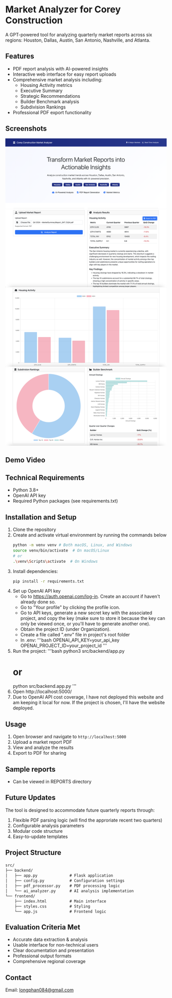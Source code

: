 # Market Analyzer for Corey Construction

A GPT-powered tool for analyzing quarterly market reports across six regions: Houston, Dallas, Austin, San Antonio, Nashville, and Atlanta.

## Features
- PDF report analysis with AI-powered insights
- Interactive web interface for easy report uploads
- Comprehensive market analysis including:
  - Housing Activity metrics
  - Executive Summary
  - Strategic Recommendations
  - Builder Benchmark analysis
  - Subdivision Rankings
- Professional PDF export functionality

## Screenshots

![Dashboard Overview](/src/public/landing.png)
![Analysis Sample Result](/src/public/1.png)
![Analysis Sample Result](/src/public/2.png)
![Analysis Sample Result](/src/public/3.png)


## Demo Video


## Technical Requirements
- Python 3.8+
- OpenAI API key
- Required Python packages (see requirements.txt)

## Installation and Setup
1. Clone the repository
2. Create and activate virtual environment by running the commands below
   ```bash
   python -m venv venv # Both macOS, Linux, and Windows
   source venv/bin/activate  # On macOS/Linux
   # or
   .\venv\Scripts\activate  # On Windows
   ```
3. Install dependencies:
   ```bash
   pip install -r requirements.txt
   ```
4. Set up OpenAI API key
   - Go to https://auth.openai.com/log-in. Create an account if haven't already done so.
   - Go to "Your profile" by clicking the profile icon.
   - Go to API keys, generate a new secret key with the associated project, and copy the key (make sure to store it because the key can only be viewed once, or you'll have to generate another one).
   - Obtain the project ID (under Organization).
   - Create a file called ".env" file in project's root folder
   - In .env:
      '''bash
      OPENAI_API_KEY=your_api_key
      OPENAI_PROJECT_ID=your_project_id
      '''
5. Run the project:
   '''bash
   python3 src/backend/app.py
   # or
   python src/backend.app.py
   '''
6. Open http://localhost:5000/
7. Due to OpenAI API cost coverage, I have not deployed this website and am keeping it local for now. If the project is chosen, I'll have the website deployed. 

## Usage
1. Open browser and navigate to `http://localhost:5000`
2. Upload a market report PDF
3. View and analyze the results
4. Export to PDF for sharing

## Sample reports
- Can be viewed in REPORTS directory

## Future Updates
The tool is designed to accommodate future quarterly reports through:
1. Flexible PDF parsing logic (will find the approriate recent two quarters)
2. Configurable analysis parameters
3. Modular code structure
4. Easy-to-update templates

## Project Structure
```
src/
├── backend/
│   ├── app.py              # Flask application
│   ├── config.py           # Configuration settings
│   ├── pdf_processor.py    # PDF processing logic
│   └── ai_analyzer.py      # AI analysis implementation
└── frontend/
    ├── index.html          # Main interface
    ├── styles.css          # Styling
    └── app.js              # Frontend logic
```

## Evaluation Criteria Met
- Accurate data extraction & analysis
- Usable interface for non-technical users
- Clear documentation and presentation
- Professional output formats
- Comprehensive regional coverage

## Contact
Email: longphan084@gmail.com